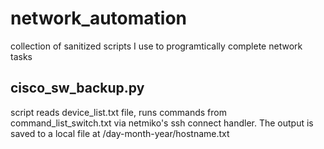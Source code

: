 # network_automation
collection of sanitized scripts I use to programtically complete network tasks

## cisco_sw_backup.py
script reads device_list.txt file, runs commands from command_list_switch.txt via netmiko's ssh connect handler. The output is saved to a local file at /day-month-year/hostname.txt
